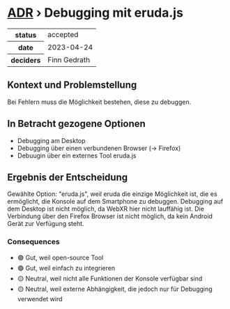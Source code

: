 # [ADR](./README.md) › Debugging mit eruda.js

<table>
<tr>
<th>status</th>
<td>accepted</td><!-- {proposed / rejected / accepted / deprecated / … / superseded by ADR-0005 <0005-example.md>} -->
</tr>
<tr>
<th>date</th>
<td>2023-04-24</td><!-- YYYY-MM-DD, when the decision was last updated -->
</tr>
<tr>
<th>deciders</th>
<td>Finn Gedrath</td><!-- list everyone involved in the decision -->
</tr>
</table>


## Kontext und Problemstellung

Bei Fehlern muss die Möglichkeit bestehen, diese zu debuggen.


## In Betracht gezogene Optionen

* Debugging am Desktop
* Debugging über einen verbundenen Browser (-> Firefox)
* Debuugin über ein externes Tool eruda.js

## Ergebnis der Entscheidung

Gewählte Option: "eruda.js", weil
eruda die einzige Möglichkeit ist, die es ermöglicht, die Konsole auf dem Smartphone zu debuggen. Debugging auf dem Desktop ist nicht möglich, da WebXR hier nicht lauffähig ist. Die Verbindung über den Firefox Browser ist nicht möglich, da kein Android Gerät zur Verfügung steht.

<!-- Dies ist ein optionales Element. Sie können es gerne entfernen. -->
### Consequences

* 🟢 Gut, weil open-source Tool
* 🟢 Gut, weil einfach zu integrieren
* 🟡 Neutral, weil nicht alle Funktionen der Konsole verfügbar sind
* 🟡 Neutral, weil externe Abhängigkeit, die jedoch nur für Debugging verwendet wird